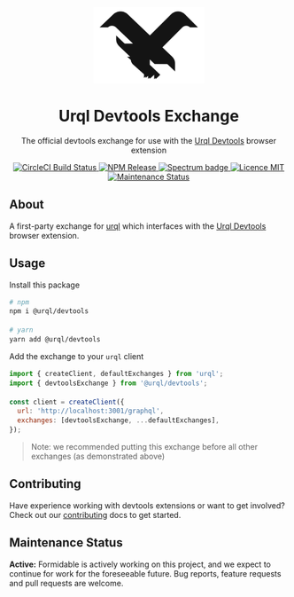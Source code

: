 <div align="center">
  <img alt="logo" width=200 src="https://raw.githubusercontent.com/FormidableLabs/urql-devtools/master/src/assets/icon.svg?sanitize=true" />
  <h1>Urql Devtools Exchange</h1>
  <p>The official devtools exchange for use with the <a href="https://github.com/FormidableLabs/urql-devtools">Urql Devtools</a> browser extension</p>
  <a href="https://circleci.com/gh/FormidableLabs/workflows/urql-devtools-exchange">
    <img alt="CircleCI Build Status" src="https://badgen.net/circleci/github/FormidableLabs/urql-devtools-exchange/master?label=build" />
  </a>
  <a href="https://www.npmjs.com/package/@urql/devtools">
    <img alt="NPM Release" src="https://badgen.net/npm/v/@urql/devtools" />
  </a>
  <a href="https://spectrum.chat/urql">
    <img alt="Spectrum badge" src="https://badgen.net/badge/chat/spectrum/purple" />
  </a>
  <a href="https://github.com/FormidableLabs/urql-devtools-exchange/blob/master/LICENSE">
    <img alt="Licence MIT" src="https://badgen.net/github/license/FormidableLabs/urql-devtools-exchange" />
  </a>
  <a href="https://github.com/FormidableLabs/urql-devtools-exchange#maintenance-status">
    <img alt="Maintenance Status" src="https://img.shields.io/badge/maintenance-active-green.svg?color=brightgreen&style=flat" />
  </a>
</div>

## About

A first-party exchange for [urql](https://github.com/FormidableLabs/urql) which interfaces with the [Urql Devtools](https://github.com/FormidableLabs/urql-devtools) browser extension.

## Usage

Install this package

```sh
# npm
npm i @urql/devtools

# yarn
yarn add @urql/devtools
```

Add the exchange to your `urql` client

```js
import { createClient, defaultExchanges } from 'urql';
import { devtoolsExchange } from '@urql/devtools';

const client = createClient({
  url: 'http://localhost:3001/graphql',
  exchanges: [devtoolsExchange, ...defaultExchanges],
});
```

> Note: we recommended putting this exchange before all other exchanges (as demonstrated above)

## Contributing

Have experience working with devtools extensions or want to get involved? Check out our [contributing](https://github.com/FormidableLabs/urql-devtools/blob/master/CONTRIBUTING.md) docs to get started.


## Maintenance Status

**Active:** Formidable is actively working on this project, and we expect to continue for work for the foreseeable future. Bug reports, feature requests and pull requests are welcome.
